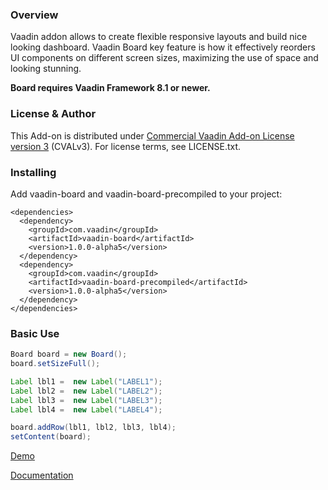 ### Overview
Vaadin addon allows to create flexible responsive layouts and build nice looking dashboard.
Vaadin Board key feature is how it effectively reorders UI components on different screen sizes, maximizing the use of space and looking stunning.

**Board requires Vaadin Framework 8.1 or newer.**

### License & Author

This Add-on is distributed under [Commercial Vaadin Add-on License version 3](http://vaadin.com/license/cval-3) (CVALv3).
For license terms, see LICENSE.txt.

### Installing
Add vaadin-board and vaadin-board-precompiled to your project:
```
<dependencies>
  <dependency>
    <groupId>com.vaadin</groupId>
    <artifactId>vaadin-board</artifactId>
    <version>1.0.0-alpha5</version>
  </dependency>
  <dependency>
    <groupId>com.vaadin</groupId>
    <artifactId>vaadin-board-precompiled</artifactId>
    <version>1.0.0-alpha5</version>
  </dependency>
</dependencies>
```

### Basic Use

```java
Board board = new Board();
board.setSizeFull();

Label lbl1 =  new Label("LABEL1");
Label lbl2 =  new Label("LABEL2");
Label lbl3 =  new Label("LABEL3");
Label lbl4 =  new Label("LABEL4");

board.addRow(lbl1, lbl2, lbl3, lbl4);
setContent(board);
```

[Demo](https://demo.vaadin.com/vaadin-board)

[Documentation](https://vaadin.com/docs/-/part/board/board-overview.html)

